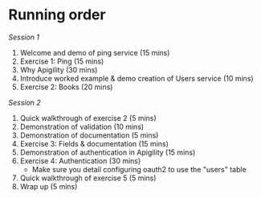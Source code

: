 # Running order

*Session 1*

1. Welcome and demo of ping service (15 mins)
2. Exercise 1: Ping (15 mins)
3. Why Apigility (30 mins)
4. Introduce worked example & demo creation of Users service (10 mins)
5. Exercise 2: Books (20 mins)

*Session 2*

1. Quick walkthrough of exercise 2 (5 mins)
2. Demonstration of validation (10 mins)
3. Demonstration of documentation (5 mins)
4. Exercise 3: Fields & documentation (15 mins)
5. Demonstration of authentication in Apigility (15 mins)
6. Exercise 4: Authentication (30 mins)
   - Make sure you detail configuring oauth2 to use the "users" table
7. Quick walkthrough of exercise 5 (5 mins)
8. Wrap up (5 mins)
